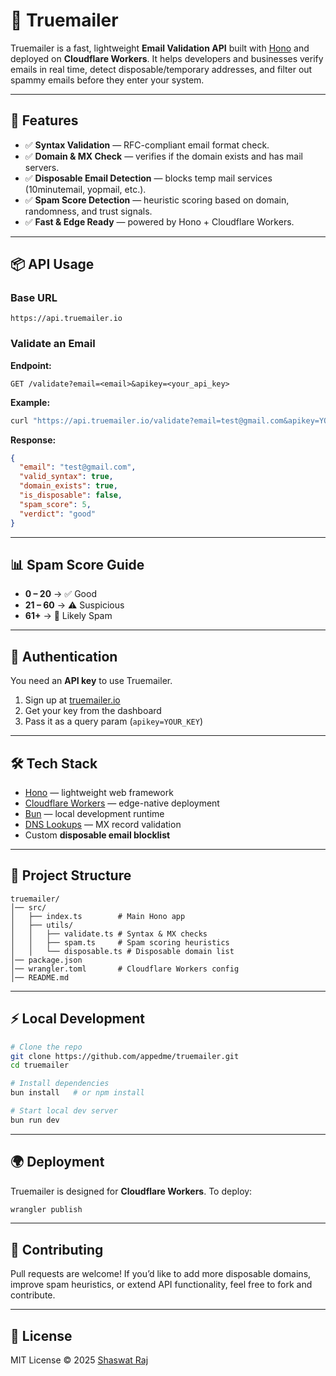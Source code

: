 # 📧 Truemailer

Truemailer is a fast, lightweight **Email Validation API** built with [Hono](https://hono.dev) and deployed on **Cloudflare Workers**.
It helps developers and businesses verify emails in real time, detect disposable/temporary addresses, and filter out spammy emails before they enter your system.

---

## 🚀 Features

* ✅ **Syntax Validation** — RFC-compliant email format check.
* ✅ **Domain & MX Check** — verifies if the domain exists and has mail servers.
* ✅ **Disposable Email Detection** — blocks temp mail services (10minutemail, yopmail, etc.).
* ✅ **Spam Score Detection** — heuristic scoring based on domain, randomness, and trust signals.
* ✅ **Fast & Edge Ready** — powered by Hono + Cloudflare Workers.

---

## 📦 API Usage

### Base URL

```
https://api.truemailer.io
```

### Validate an Email

**Endpoint:**

```
GET /validate?email=<email>&apikey=<your_api_key>
```

**Example:**

```bash
curl "https://api.truemailer.io/validate?email=test@gmail.com&apikey=YOUR_KEY"
```

**Response:**

```json
{
  "email": "test@gmail.com",
  "valid_syntax": true,
  "domain_exists": true,
  "is_disposable": false,
  "spam_score": 5,
  "verdict": "good"
}
```

---

## 📊 Spam Score Guide

* **0 – 20** → ✅ Good
* **21 – 60** → ⚠️ Suspicious
* **61+** → 🚫 Likely Spam

---

## 🔑 Authentication

You need an **API key** to use Truemailer.

1. Sign up at [truemailer.io](https://truemailer.io)
2. Get your key from the dashboard
3. Pass it as a query param (`apikey=YOUR_KEY`)

---

## 🛠 Tech Stack

* [Hono](https://hono.dev) — lightweight web framework
* [Cloudflare Workers](https://workers.cloudflare.com) — edge-native deployment
* [Bun](https://bun.sh) — local development runtime
* [DNS Lookups](https://nodejs.org/api/dns.html) — MX record validation
* Custom **disposable email blocklist**

---

## 📂 Project Structure

```
truemailer/
│── src/
│   ├── index.ts        # Main Hono app
│   ├── utils/
│   │   ├── validate.ts # Syntax & MX checks
│   │   ├── spam.ts     # Spam scoring heuristics
│   │   └── disposable.ts # Disposable domain list
│── package.json
│── wrangler.toml       # Cloudflare Workers config
│── README.md
```

---

## ⚡️ Local Development

```bash
# Clone the repo
git clone https://github.com/appedme/truemailer.git
cd truemailer

# Install dependencies
bun install   # or npm install

# Start local dev server
bun run dev
```

---

## 🌍 Deployment

Truemailer is designed for **Cloudflare Workers**.
To deploy:

```bash
wrangler publish
```

---

## 🤝 Contributing

Pull requests are welcome!
If you’d like to add more disposable domains, improve spam heuristics, or extend API functionality, feel free to fork and contribute.

---

## 📜 License

MIT License © 2025 [Shaswat Raj](https://sh20raj.github.io)

